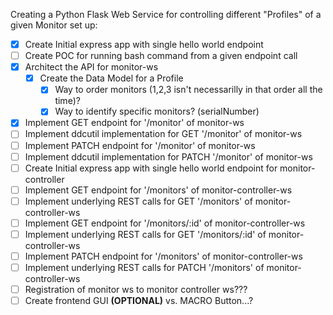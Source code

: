 
Creating a Python Flask Web Service for controlling different "Profiles" of a given Monitor set up:

* [x] Create Initial express app with single hello world endpoint
* [ ] Create POC for running bash command from a given endpoint call
* [x] Architect the API for monitor-ws
    * [x] Create the Data Model for a Profile
        * [x] Way to order monitors (1,2,3 isn't necessarilly in that order all the time)?
        * [x] Way to identify specific monitors? (serialNumber)
* [x] Implement GET endpoint for '/monitor' of monitor-ws
* [ ] Implement ddcutil implementation for GET '/monitor' of monitor-ws
* [ ] Implement PATCH endpoint for '/monitor' of monitor-ws
* [ ] Implement ddcutil implementation for PATCH '/monitor' of monitor-ws
* [ ] Create Initial express app with single hello world endpoint for monitor-controller
* [ ] Implement GET endpoint for '/monitors' of monitor-controller-ws
* [ ] Implement underlying REST calls for GET '/monitors' of monitor-controller-ws
* [ ] Implement GET endpoint for '/monitors/:id' of monitor-controller-ws
* [ ] Implement underlying REST calls for GET '/monitors/:id' of monitor-controller-ws
* [ ] Implement PATCH endpoint for '/monitors' of monitor-controller-ws
* [ ] Implement underlying REST calls for PATCH '/monitors' of monitor-controller-ws
* [ ] Registration of monitor ws to monitor controller ws???
* [ ] Create frontend GUI **(OPTIONAL)** vs. MACRO Button...? 
